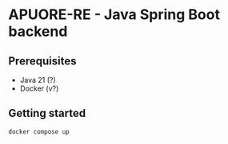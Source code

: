 # APUORE-RE - Java Spring Boot backend

## Prerequisites

- Java 21 (?)
- Docker (v?)

## Getting started

```bash
docker compose up
```
